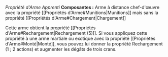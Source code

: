 _Propriété d'Arme Apprenti_
__Composantes :__ Arme à distance chef-d'œuvre avec la propriété [[Propriétés d'Arme#Munitions|Munitions]] mais sans la propriété [[Propriétés d'Arme#Chargement|Chargement]]

Cette arme obtient la propriété [[Propriétés d'Arme#Rechargement|Rechargement (5)]]. Si vous appliquez cette propriété à une arme martiale ou exotique avec la propriété [[Propriétés d'Arme#Monté|Monté]], vous pouvez lui donner la propriété Rechargement (1 ; 2 actions) et augmenter les dégâts de trois crans.
